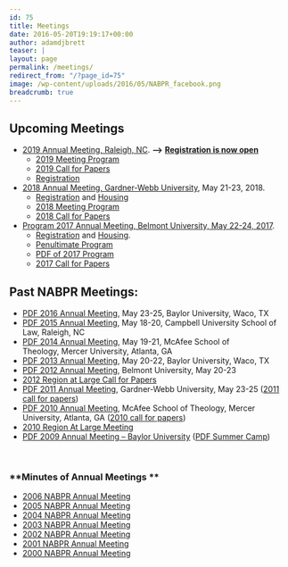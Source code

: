 ```yaml
---
id: 75
title: Meetings
date: 2016-05-20T19:19:17+00:00
author: adamdjbrett
teaser: |
layout: page
permalink: /meetings/
redirect_from: "/?page_id=75"
image: /wp-content/uploads/2016/05/NABPR_facebook.png
breadcrumb: true
---
```

## Upcoming Meetings

  * [2019 Annual Meeting, Raleigh, NC](/2019-nabpr-meeting-program/). **⟶** <strong style="color: #66000b;"><a href="/meetings/registration/">Registration is now open</a></strong>
      * [2019 Meeting Program](/2019-nabpr-meeting-program/)
      * [2019 Call for Papers](/2019-nabpr-call-for-papers/)
      * [Registration](/meetings/registration/)
  * [2018 Annual Meeting, Gardner-Webb University](/meeting-at-gardner-webb-program/), May 21-23, 2018.
      * [Registration](/meetings/registration/) and [Housing](/meetings/housing/)
      * [2018 Meeting Program](/meeting-at-gardner-webb-program/)
      * [2018 Call for Papers](/2018-nabpr-call-for-papers/)
  * [Program 2017 Annual Meeting, Belmont University, May 22-24, 2017](/meetings/2017-annual-meeting-nabpr-program/).
      * [Registration](/meetings/registration/) and [Housing](/meetings/housing/).
      * [Penultimate Program](/penultimate-nabpr-2017-program-draft/)
      * [PDF of 2017 Program](/wp-content/uploads/2017/05/PENULTIMATE-NABPR-Program-May2017-Belmont.pdf)
      * <a href="/cfp-2017-nabpr-annual-meeting/" hreflang="en-us">2017 Call for Papers</a>

## **Past NABPR Meetings:**

  * <a href="/wp-content/uploads/2016/05/5.0_NABPR_Program_May2016_Baylor-1.pdf" hreflang="en-us">PDF 2016 Annual Meeting</a>, May 23-25, Baylor University, Waco, TX
  * <a href="/wp-content/uploads/2016/05/NABPRProgram2015RaleighDraft-1.pdf" hreflang="en-us">PDF 2015 Annual Meeting</a>, May 18-20, Campbell University School of Law, Raleigh, NC
  * <a href="/wp-content/uploads/2016/05/NABPRProgram2014AtlantaDraft-1.pdf" rel="noopener noreferrer" hreflang="en-us">PDF 2014 Annual Meeting</a>, May 19-21, McAfee School of Theology, Mercer University, Atlanta, GA
  * <a href="/wp-content/uploads/2016/08/NABPRProgram2013Baylor.pdf" hreflang="en-us">PDF 2013 Annual Meeting</a>, May 20-22, Baylor University, Waco, TX
  * <a href="/wp-content/uploads/2016/08/NABPRProgram-2012-Belmont-for-final-publication.pdf" hreflang="en-us">PDF 2012 Annual Meeting</a>, Belmont University, May 20-23
  * <a href="/meetings/2012-nabpr-region-at-large/" hreflang="en-us">2012 Region at Large Call for Papers</a>
  * <a href="/wp-content/uploads/2016/08/NABPRProgram2011Boiling-Springs-final.pdf" hreflang="en-us">PDF 2011 Annual Meeting</a>, Gardner-Webb University, May 23-25 (<a href="/meetings/nabpr-2011-call-for-papers/" hreflang="en-us">2011 call for papers</a>)
  * <a href="/wp-content/uploads/2016/05/NABPRProgram2010Atlanta.pdf" hreflang="en-us">PDF 2010 Annual Meeting</a>, McAfee School of Theology, Mercer University, Atlanta, GA (<a href="/meetings/call-for-papers-nabpr-annual-meeting-2010/" hreflang="en-us">2010 call for papers</a>)
  * <a href="/meetings/2010-nabpr-region-at-large/" rel="noopener noreferrer" hreflang="en-us">2010 Region At Large Meeting</a>
  * <a href="/wp-content/uploads/2016/08/NABPR-Program-2009-rev-1.pdf" rel="noopener noreferrer" hreflang="en-us">PDF 2009 Annual Meeting &#8211; Baylor University</a> (<a href="/wp-content/uploads/2016/08/SUMMER-CAMP-2009-FORM-E-00015623.pdf" hreflang="en-us">PDF Summer Camp</a>)

&nbsp;

### **Minutes of Annual Meetings **

  * <a href="/meetings/nabpr-annual-meeting-2006/" hreflang="en-us">2006 NABPR Annual Meeting</a>
  * <a href="/meetings/nabpr-annual-meeting-2005/" hreflang="en-us">2005 NABPR Annual Meeting</a>
  * <a href="/meetings/nabpr-annual-meeting-2004/" hreflang="en-us">2004 NABPR Annual Meeting</a>
  * <a href="/meetings/nabpr-annual-meeting-2003/" hreflang="en-us">2003 NABPR Annual Meeting</a>
  * <a href="/meetings/nabpr-annual-meeting-2002/" hreflang="en-us">2002 NABPR Annual Meeting</a>
  * <a href="/meetings/nabpr-annual-meeting-2001/" hreflang="en-us">2001 NABPR Annual Meeting</a>
  * <a href="/meetings/nabpr-annual-meeting-2000/" hreflang="en-us">2000 NABPR Annual Meeting</a>

&nbsp;
